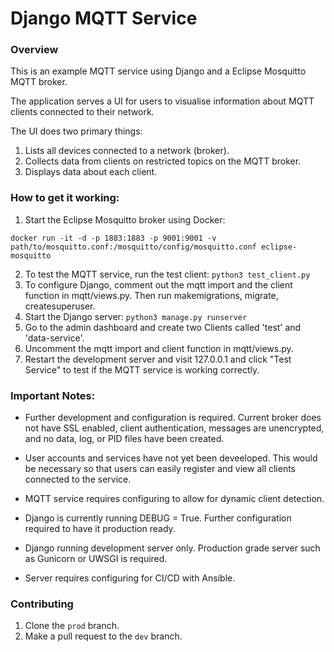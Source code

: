 # Django MQTT Service


### Overview

This is an example MQTT service using Django and a Eclipse Mosquitto MQTT broker.

The application serves a UI for users to visualise information about MQTT clients connected to their network.

The UI does two primary things:
1. Lists all devices connected to a network (broker).
2. Collects data from clients on restricted topics on the MQTT broker.
3. Displays data about each client.

### How to get it working:

1. Start the Eclipse Mosquitto broker using Docker:

`docker run -it -d -p 1883:1883 -p 9001:9001 -v path/to/mosquitto.conf:/mosquitto/config/mosquitto.conf eclipse-mosquitto`

2. To test the MQTT service, run the test client: `python3 test_client.py`
3. To configure Django, comment out the mqtt import and the client function in mqtt/views.py. Then run makemigrations, migrate, createsuperuser.
4. Start the Django server: `python3 manage.py runserver`
5. Go to the admin dashboard and create two Clients called 'test' and 'data-service'.
6. Uncomment the mqtt import and client function in mqtt/views.py.
7. Restart the development server and visit 127.0.0.1 and click "Test Service" to test if the MQTT service is working correctly.

### Important Notes: 
- Further development and configuration is required. Current broker does not have SSL enabled, client authentication, messages are unencrypted, and no data, log, or PID files have been created.

- User accounts and services have not yet been deveeloped. This would be necessary so that users can easily register and view all clients connected to the service.

- MQTT service requires configuring to allow for dynamic client detection.

- Django is currently running DEBUG = True. Further configuration required to have it production ready.

- Django running development server only. Production grade server such as Gunicorn or UWSGI is required.

- Server requires configuring for CI/CD with Ansible.

### Contributing

1. Clone the `prod` branch.
2. Make a pull request to the `dev` branch.